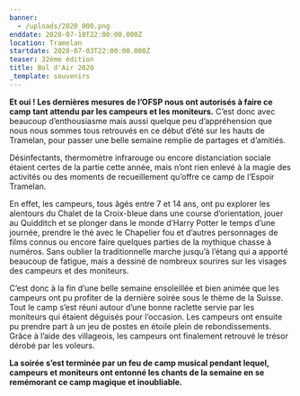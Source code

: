 ```yaml
---
banner:
  - /uploads/2020_000.png
enddate: 2020-07-10T22:00:00.000Z
location: Tramelan
startdate: 2020-07-03T22:00:00.000Z
teaser: 32ème édition
title: Bol d'Air 2020
_template: souvenirs
---
```



**Et oui ! Les dernières mesures de l’OFSP nous ont autorisés à faire ce camp tant attendu par les campeurs et les moniteurs.** C’est donc avec beaucoup d’enthousiasme mais aussi quelque peu d’appréhension que nous nous sommes tous retrouvés en ce début d’été sur les hauts de Tramelan, pour passer une belle semaine remplie de partages et d’amitiés.

Désinfectants, thermomètre infrarouge ou encore distanciation sociale étaient certes de la partie cette année, mais n’ont rien enlevé à la magie des activités ou des moments de recueillement qu’offre ce camp de l’Espoir Tramelan.

En effet, les campeurs, tous âgés entre 7 et 14 ans, ont pu explorer les alentours du Chalet de la Croix-bleue dans une course d’orientation, jouer au Quidditch et se plonger dans le monde d’Harry Potter le temps d’une journée, prendre le thé avec le Chapelier fou et d’autres personnages de films connus ou encore faire quelques parties de la mythique chasse à numéros. Sans oublier la traditionnelle marche jusqu’à l’étang qui a apporté beaucoup de fatigue, mais a dessiné de nombreux sourires sur les visages des campeurs et des moniteurs.

C’est donc à la fin d’une belle semaine ensoleillée et bien animée que les campeurs ont pu profiter de la dernière soirée sous le thème de la Suisse. Tout le camp s’est réuni autour d’une bonne raclette servie par les moniteurs qui étaient déguisés pour l’occasion. Les campeurs ont ensuite pu prendre part à un jeu de postes en étoile plein de rebondissements. Grâce à l’aide des villageois, les campeurs ont finalement retrouvé le trésor dérobé par les voleurs.

**La soirée s’est terminée par un feu de camp musical pendant lequel,  campeurs et moniteurs ont entonné les chants de la semaine en se remémorant ce camp magique et inoubliable.**

